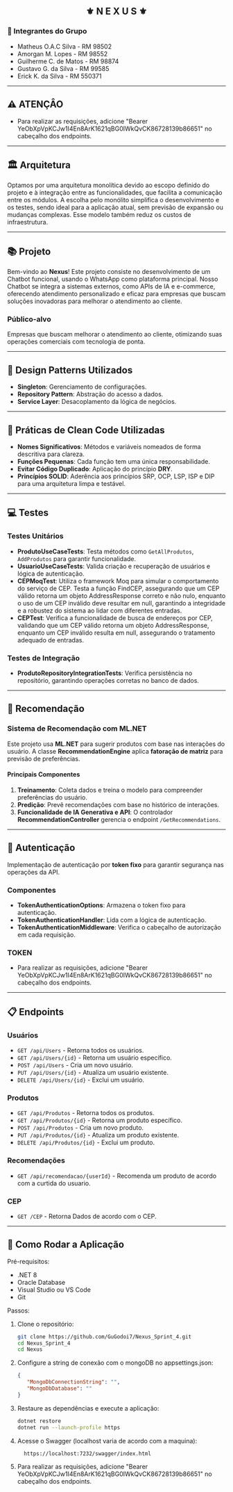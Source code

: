 <div align="center">
   <h2>⚜️ N E X U S ⚜️</h2>
</div>
<h3> 👥 Integrantes do Grupo </h3>

- Matheus O.A.C Silva - RM 98502
- Amorgan M. Lopes - RM 98552
- Guilherme C. de Matos - RM 98874
- Gustavo G. da Silva - RM 99585
- Erick K. da Silva - RM 550371

---
## ⚠️ ATENÇÂO
- Para realizar as requisições, adicione "Bearer YeObXpVpKCJw1I4En8ArK1621qBG0IWkQvCK86728139b86651" no cabeçalho dos endpoints.

---
## 🏛 Arquitetura

Optamos por uma arquitetura monolítica devido ao escopo definido do projeto e à integração entre as funcionalidades, que facilita a comunicação entre os módulos. A escolha pelo monólito simplifica o desenvolvimento e os testes, sendo ideal para a aplicação atual, sem previsão de expansão ou mudanças complexas. Esse modelo também reduz os custos de infraestrutura.

---

## 📚 Projeto

Bem-vindo ao **Nexus**! Este projeto consiste no desenvolvimento de um Chatbot funcional, usando o WhatsApp como plataforma principal. Nosso Chatbot se integra a sistemas externos, como APIs de IA e e-commerce, oferecendo atendimento personalizado e eficaz para empresas que buscam soluções inovadoras para melhorar o atendimento ao cliente.

### Público-alvo
Empresas que buscam melhorar o atendimento ao cliente, otimizando suas operações comerciais com tecnologia de ponta.

---

## 🧠 Design Patterns Utilizados
- **Singleton**: Gerenciamento de configurações.
- **Repository Pattern**: Abstração do acesso a dados.
- **Service Layer**: Desacoplamento da lógica de negócios.

---

## 🧠 Práticas de Clean Code Utilizadas
- **Nomes Significativos**: Métodos e variáveis nomeados de forma descritiva para clareza.
- **Funções Pequenas**: Cada função tem uma única responsabilidade.
- **Evitar Código Duplicado**: Aplicação do princípio **DRY**.
- **Princípios SOLID**: Aderência aos princípios SRP, OCP, LSP, ISP e DIP para uma arquitetura limpa e testável.

---

## 💻 Testes

### Testes Unitários
- **ProdutoUseCaseTests**: Testa métodos como `GetAllProdutos`, `AddProdutos` para garantir funcionalidade.
- **UsuarioUseCaseTests**: Valida criação e recuperação de usuários e lógica de autenticação.
- **CEPMoqTest**: Utiliza o framework Moq para simular o comportamento do serviço de CEP. Testa a função FindCEP, assegurando que um CEP válido retorna um objeto AddressResponse correto e não nulo, enquanto o uso de um CEP inválido deve resultar em null, garantindo a integridade e a robustez do sistema ao lidar com diferentes entradas.
- **CEPTest**: Verifica a funcionalidade de busca de endereços por CEP, validando que um CEP válido retorna um objeto AddressResponse, enquanto um CEP inválido resulta em null, assegurando o tratamento adequado de entradas.

### Testes de Integração
- **ProdutoRepositoryIntegrationTests**: Verifica persistência no repositório, garantindo operações corretas no banco de dados.

---

## 🎁 Recomendação
### Sistema de Recomendação com ML.NET
Este projeto usa **ML.NET** para sugerir produtos com base nas interações do usuário. A classe **RecommendationEngine** aplica **fatoração de matriz** para previsão de preferências.

#### Principais Componentes
1. **Treinamento**: Coleta dados e treina o modelo para compreender preferências do usuário.
2. **Predição**: Prevê recomendações com base no histórico de interações.
3. **Funcionalidade de IA Generativa e API**: O controlador **RecommendationController** gerencia o endpoint `/GetRecommendations`.

---

## 🔏 Autenticação
Implementação de autenticação por **token fixo** para garantir segurança nas operações da API.

### Componentes
- **TokenAuthenticationOptions**: Armazena o token fixo para autenticação.
- **TokenAuthenticationHandler**: Lida com a lógica de autenticação.
- **TokenAuthenticationMiddleware**: Verifica o cabeçalho de autorização em cada requisição.

### TOKEN
 - Para realizar as requisições, adicione "Bearer YeObXpVpKCJw1I4En8ArK1621qBG0IWkQvCK86728139b86651" no cabeçalho dos endpoints.



---

## 📋 Endpoints
### Usuários
- `GET /api/Users` - Retorna todos os usuários.
- `GET /api/Users/{id}` - Retorna um usuário específico.
- `POST /api/Users` - Cria um novo usuário.
- `PUT /api/Users/{id}` - Atualiza um usuário existente.
- `DELETE /api/Users/{id}` - Exclui um usuário.

### Produtos
- `GET /api/Produtos` - Retorna todos os produtos.
- `GET /api/Produtos/{id}` - Retorna um produto específico.
- `POST /api/Produtos` - Cria um novo produto.
- `PUT /api/Produtos/{id}` - Atualiza um produto existente.
- `DELETE /api/Produtos/{id}` - Exclui um produto.

### Recomendações
- `GET /api/recomendacao/{userId}` - Recomenda um produto de acordo com a curtida do usuario.
### CEP
- `GET /CEP` - Retorna Dados de acordo com o CEP.
---

## 🚀 Como Rodar a Aplicação

Pré-requisitos:
- .NET 8 
- Oracle Database
- Visual Studio ou VS Code
- Git  

Passos:
1. Clone o repositório:
   ```bash
   git clone https://github.com/GuGodoi7/Nexus_Sprint_4.git
   cd Nexus_Sprint_4
   cd Nexus
2. Configure a string de conexão com o mongoDB no appsettings.json:
    ```json
    {
       "MongoDbConnectionString": "",
       "MongoDbDatabase": ""
    }     

3. Restaure as dependências e execute a aplicação:
     ```bash
    dotnet restore
    dotnet run --launch-profile https
4. Acesse o Swagger (localhost varia de acordo com a maquina):
    ```bash
      https://localhost:7232/swagger/index.html
    
5. Para realizar as requisições, adicione "Bearer YeObXpVpKCJw1I4En8ArK1621qBG0IWkQvCK86728139b86651" no cabeçalho dos endpoints.
